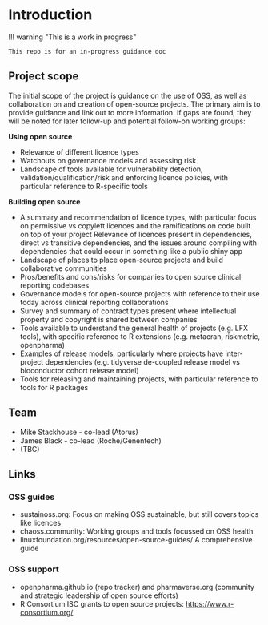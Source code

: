 # Introduction

!!! warning "This is a work in progress"

    This repo is for an in-progress guidance doc

## Project scope

The initial scope of the project is guidance on the use of OSS, as well as collaboration on and creation of open-source projects. The primary aim is to provide guidance and link out to more information. If gaps are found, they will be noted for later follow-up and potential follow-on working groups:

**Using open source**

* Relevance of different licence types
* Watchouts on governance models and assessing risk
* Landscape of tools available for vulnerability detection, validation/qualification/risk and enforcing licence policies, with particular reference to R-specific tools

**Building open source**

* A summary and recommendation of licence types, with particular focus on permissive vs copyleft licences and the ramifications on code built on top of your project
Relevance of licences present in dependencies, direct vs transitive dependencies, and the issues around compiling with dependencies that could occur in something like a public shiny app
* Landscape of places to place open-source projects and build collaborative communities
* Pros/benefits and cons/risks for companies to open source clinical reporting codebases
* Governance models for open-source projects with reference to their use today across clinical reporting collaborations
* Survey and summary of contract types present where intellectual property and copyright is shared between companies
* Tools available to understand the general health of projects (e.g. LFX tools), with specific reference to R extensions (e.g. metacran, riskmetric, openpharma)
* Examples of release models, particularly where projects have inter-project dependencies (e.g. tidyverse de-coupled release model vs bioconductor cohort release model)
* Tools for releasing and maintaining projects, with particular reference to tools for R packages

## Team

- Mike Stackhouse - co-lead (Atorus)
- James Black - co-lead (Roche/Genentech)
- (TBC)

## Links

### OSS guides

- sustainoss.org: Focus on making OSS sustainable, but still covers topics like licences 
- chaoss.community: Working groups and tools focussed on OSS health
- linuxfoundation.org/resources/open-source-guides/ A comprehensive guide

### OSS support

- openpharma.github.io (repo tracker) and pharmaverse.org (community and strategic leadership of open source efforts)
- R Consortium ISC grants to open source projects: https://www.r-consortium.org/



